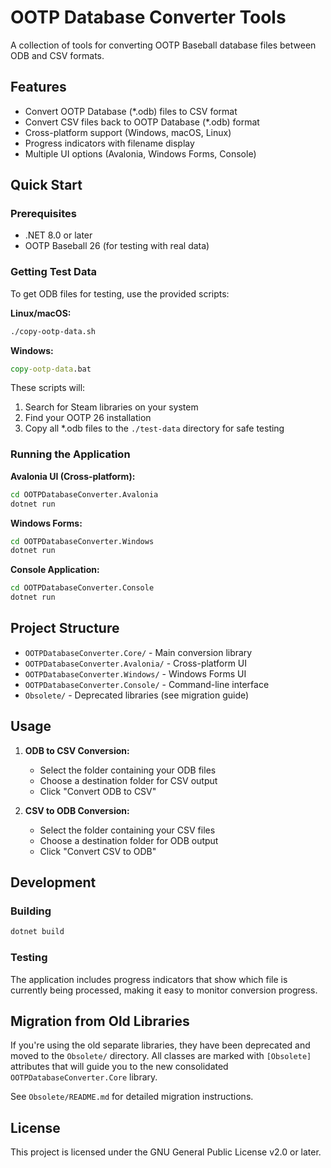 # OOTP Database Converter Tools

A collection of tools for converting OOTP Baseball database files between ODB and CSV formats.

## Features

- Convert OOTP Database (*.odb) files to CSV format
- Convert CSV files back to OOTP Database (*.odb) format
- Cross-platform support (Windows, macOS, Linux)
- Progress indicators with filename display
- Multiple UI options (Avalonia, Windows Forms, Console)

## Quick Start

### Prerequisites

- .NET 8.0 or later
- OOTP Baseball 26 (for testing with real data)

### Getting Test Data

To get ODB files for testing, use the provided scripts:

**Linux/macOS:**
```bash
./copy-ootp-data.sh
```

**Windows:**
```cmd
copy-ootp-data.bat
```

These scripts will:
1. Search for Steam libraries on your system
2. Find your OOTP 26 installation
3. Copy all *.odb files to the `./test-data` directory for safe testing

### Running the Application

**Avalonia UI (Cross-platform):**
```bash
cd OOTPDatabaseConverter.Avalonia
dotnet run
```

**Windows Forms:**
```bash
cd OOTPDatabaseConverter.Windows
dotnet run
```

**Console Application:**
```bash
cd OOTPDatabaseConverter.Console
dotnet run
```

## Project Structure

- `OOTPDatabaseConverter.Core/` - Main conversion library
- `OOTPDatabaseConverter.Avalonia/` - Cross-platform UI
- `OOTPDatabaseConverter.Windows/` - Windows Forms UI
- `OOTPDatabaseConverter.Console/` - Command-line interface
- `Obsolete/` - Deprecated libraries (see migration guide)

## Usage

1. **ODB to CSV Conversion:**
   - Select the folder containing your ODB files
   - Choose a destination folder for CSV output
   - Click "Convert ODB to CSV"

2. **CSV to ODB Conversion:**
   - Select the folder containing your CSV files
   - Choose a destination folder for ODB output
   - Click "Convert CSV to ODB"

## Development

### Building

```bash
dotnet build
```

### Testing

The application includes progress indicators that show which file is currently being processed, making it easy to monitor conversion progress.

## Migration from Old Libraries

If you're using the old separate libraries, they have been deprecated and moved to the `Obsolete/` directory. All classes are marked with `[Obsolete]` attributes that will guide you to the new consolidated `OOTPDatabaseConverter.Core` library.

See `Obsolete/README.md` for detailed migration instructions.

## License

This project is licensed under the GNU General Public License v2.0 or later.
